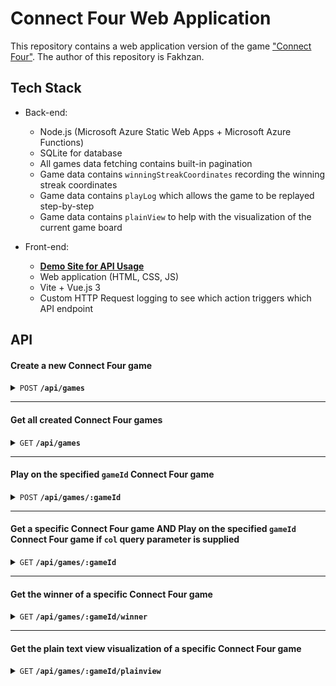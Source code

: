 # Connect Four Web Application

This repository contains a web application version of the game ["Connect Four"](https://en.m.wikipedia.org/wiki/Connect_Four). The author of this repository is Fakhzan.


## Tech Stack

- Back-end:
    - Node.js (Microsoft Azure Static Web Apps + Microsoft Azure Functions)
    - SQLite for database
    - All games data fetching contains built-in pagination
    - Game data contains `winningStreakCoordinates` recording the winning streak coordinates
    - Game data contains `playLog` which allows the game to be replayed step-by-step
    - Game data contains `plainView` to help with the visualization of the current game board

- Front-end:
    - **[Demo Site for API Usage](https://connect-four.fakhzan.com)**
    - Web application (HTML, CSS, JS)
    - Vite + Vue.js 3
    - Custom HTTP Request logging to see which action triggers which API endpoint

## API

#### Create a new Connect Four game

<details>
 <summary><code>POST</code> <code><b>/api/games</b></code></summary>

##### Body Parameters

None

##### Response

| HTTP Code  | Content-Type     |
|------------|------------------|
| `200`      | `application/json` | 

##### Example Request 
> ``POST /api/games``

##### Example Response (Returns the newly created Connect Four game's game object)
<details> <summary>JSON</summary>

```json
{
    "id": "d9b71799-0193-4413-a9d8-d584221dc3e7",
    "board": [
        [
            "e",
            "e",
            "e",
            "e",
            "e",
            "e",
            "e"
        ],
        [
            "e",
            "e",
            "e",
            "e",
            "e",
            "e",
            "e"
        ],
        [
            "e",
            "e",
            "e",
            "e",
            "e",
            "e",
            "e"
        ],
        [
            "e",
            "e",
            "e",
            "e",
            "e",
            "e",
            "e"
        ],
        [
            "e",
            "e",
            "e",
            "e",
            "e",
            "e",
            "e"
        ],
        [
            "e",
            "e",
            "e",
            "e",
            "e",
            "e",
            "e"
        ]
    ],
    "turn": "y",
    "winningStreakCoordinates": [],
    "status": "ongoing",
    "winner": null,
    "playLog": [],
    "updatedAt": "2023-11-20T14:29:20.810Z",
    "createdAt": "2023-11-20T14:29:20.810Z"
}
```
</details>
</details>

------------------------------------------------------------------------------------------

#### Get all created Connect Four games

<details>
 <summary><code>GET</code> <code><b>/api/games</b></code></summary>

##### Query Parameters

|   Query     |        Type      |     Required    | Default Value| Example Value
|------------|--------------------|----------------|--------------|---------------
| `page`      | `Integer`         |    `No`        | `1`            | `2`

##### Response

| HTTP Code  | Content-Type     |
|------------|------------------|
| `200`      | `application/json` | 

##### Example Request 
> ``GET /api/games?page=2``

##### Example Response (Returns all the game objects on the (un)specified page)
<details> <summary>JSON</summary>

```json
{
    "games": [
        {
            "id": "5539bb05-ad22-4700-80c0-67f22f3e25eb",
            "board": [
                [
                    "e",
                    "e",
                    "e",
                    "e",
                    "e",
                    "e",
                    "e"
                ],
                [
                    "e",
                    "e",
                    "e",
                    "e",
                    "e",
                    "e",
                    "e"
                ],
                [
                    "e",
                    "e",
                    "e",
                    "e",
                    "e",
                    "e",
                    "e"
                ],
                [
                    "e",
                    "e",
                    "e",
                    "e",
                    "e",
                    "e",
                    "e"
                ],
                [
                    "e",
                    "e",
                    "e",
                    "e",
                    "e",
                    "e",
                    "e"
                ],
                [
                    "e",
                    "e",
                    "e",
                    "e",
                    "e",
                    "e",
                    "e"
                ]
            ],
            "turn": "y",
            "winningStreakCoordinates": [],
            "status": "ongoing",
            "winner": null,
            "playLog": [],
            "createdAt": "2023-11-20 15:42:06.675 +00:00",
            "updatedAt": "2023-11-20 15:42:06.675 +00:00",
            "plainView": "http://127.0.0.1:7071/api/games?page=1/api/games/5539bb05-ad22-4700-80c0-67f22f3e25eb/plainview"
        }
    ],
    "currentPage": 1,
    "totalPages": 1
}
```
</details>
</details>


------------------------------------------------------------------------------------------

#### Play on the specified `gameId` Connect Four game

<details>
 <summary><code>POST</code> <code><b>/api/games/:gameId</b></code></summary>

##### Body Parameters

|   Body     |        Type      |     Required    | Default Value| Example Value
|------------|--------------------|----------------|--------------|---------------
| `col`      | `Integer`         |    `Yes`        | `None`            | `3`

##### Response

| HTTP Code  | Content-Type     |
|------------|------------------|
| `200`      | `application/json` | 

##### Example Request 
> ``POST /api/games/a07b1bee-534d-4c44-a391-bf9a4195bee2``

##### Example Request Body
```json
{
    "col": 1
}
```


##### Example Response (Retuns the game object)
<details> <summary>JSON</summary>

```json
{
    "id": "a07b1bee-534d-4c44-a391-bf9a4195bee2",
    "board": [
        [
            "e",
            "e",
            "e",
            "e",
            "e",
            "e",
            "e"
        ],
        [
            "e",
            "e",
            "e",
            "e",
            "e",
            "e",
            "e"
        ],
        [
            "e",
            "e",
            "e",
            "e",
            "e",
            "e",
            "e"
        ],
        [
            "e",
            "e",
            "e",
            "e",
            "e",
            "e",
            "e"
        ],
        [
            "e",
            "e",
            "e",
            "e",
            "e",
            "e",
            "e"
        ],
        [
            "e",
            "y",
            "e",
            "e",
            "e",
            "e",
            "e"
        ]
    ],
    "turn": "r",
    "winningStreakCoordinates": [],
    "status": "ongoing",
    "winner": "",
    "playLog": [
        {
            "color": "y",
            "col": 1
        }
    ],
    "createdAt": "2023-11-20 15:56:35.686 +00:00",
    "updatedAt": "2023-11-20 16:37:00.576 +00:00",
    "plainView": "http://127.0.0.1:7071/api/games/a07b1bee-534d-4c44-a391-bf9a4195bee2/plainview"
}
```
</details>
</details>



------------------------------------------------------------------------------------------

#### Get a specific Connect Four game AND **Play on the specified `gameId` Connect Four game if ``col`` query parameter is supplied**

<details>
 <summary><code>GET</code> <code><b>/api/games/:gameId</b></code></summary>

##### Query Parameters

|   Query     |        Type      |     Required    | Default Value| Example Value
|------------|--------------------|----------------|--------------|---------------
| `col`      | `Integer`         |    `No`        | `None`            | `3`

##### Response

| HTTP Code  | Content-Type     |
|------------|------------------|
| `200`      | `application/json` | 

##### Example Request 
> ``GET /api/games/a07b1bee-534d-4c44-a391-bf9a4195bee2?col=1``

##### Example Response (Retuns the game object)
<details> <summary>JSON</summary>

```json
{
    "id": "a07b1bee-534d-4c44-a391-bf9a4195bee2",
    "board": [
        [
            "e",
            "e",
            "e",
            "e",
            "e",
            "e",
            "e"
        ],
        [
            "e",
            "e",
            "e",
            "e",
            "e",
            "e",
            "e"
        ],
        [
            "e",
            "e",
            "e",
            "e",
            "e",
            "e",
            "e"
        ],
        [
            "e",
            "e",
            "e",
            "e",
            "e",
            "e",
            "e"
        ],
        [
            "e",
            "e",
            "e",
            "e",
            "e",
            "e",
            "e"
        ],
        [
            "e",
            "y",
            "e",
            "e",
            "e",
            "e",
            "e"
        ]
    ],
    "turn": "r",
    "winningStreakCoordinates": [],
    "status": "ongoing",
    "winner": "",
    "playLog": [
        {
            "color": "y",
            "col": 1
        }
    ],
    "createdAt": "2023-11-20 15:56:35.686 +00:00",
    "updatedAt": "2023-11-20 16:37:00.576 +00:00",
    "plainView": "http://127.0.0.1:7071/api/games/a07b1bee-534d-4c44-a391-bf9a4195bee2/plainview"
}
```
</details>
</details>


------------------------------------------------------------------------------------------

#### Get the winner of a specific Connect Four game

<details>
 <summary><code>GET</code> <code><b>/api/games/:gameId/winner</b></code></summary>

##### Query Parameters

None

##### Response

| HTTP Code  | Content-Type     |
|------------|------------------|
| `200`      | `application/json` | 

##### Example Request 
> ``GET /api/games/a07b1bee-534d-4c44-a391-bf9a4195bee2/winner``

##### Example Response (Retuns an object with "winner" key-value pair)
<details> <summary>JSON</summary>

```json
{
    "winner": "No winner yet."
}
```
</details>
</details>


------------------------------------------------------------------------------------------

#### Get the plain text view visualization of a specific Connect Four game

<details>
 <summary><code>GET</code> <code><b>/api/games/:gameId/plainview</b></code></summary>

##### Query Parameters

None

##### Response

| HTTP Code  | Content-Type     |
|------------|------------------|
| `200`      | `text/plain` | 

##### Example Request 
> ``GET /api/games/a07b1bee-534d-4c44-a391-bf9a4195bee2/plainview``

##### Example Response (Retuns the plain text view visualization of a specific current Connect Four game board)
<details> <summary>Plain text</summary>

```text
e,e,e,e,e,e,e
e,e,e,e,e,e,e
e,e,y,e,e,e,e
e,e,y,r,e,e,e
e,e,y,r,e,e,e
e,e,y,r,e,e,e
```

Note:
> ```text 
> e = Empty (unplayed coordinate)
> y = Yellow coin at this coordinate 
> r = Red coin at this coordinate.
</details>
</details>
